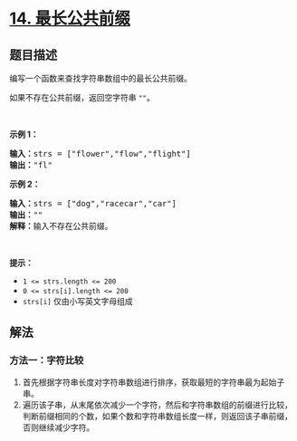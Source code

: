 # [14. 最长公共前缀](https://leetcode.cn/problems/longest-common-prefix)


## 题目描述

<!-- 这里写题目描述 -->

<p>编写一个函数来查找字符串数组中的最长公共前缀。</p>

<p>如果不存在公共前缀，返回空字符串&nbsp;<code>""</code>。</p>

<p>&nbsp;</p>

<p><strong>示例 1：</strong></p>

<pre>
<strong>输入：</strong>strs = ["flower","flow","flight"]
<strong>输出：</strong>"fl"
</pre>

<p><strong>示例 2：</strong></p>

<pre>
<strong>输入：</strong>strs = ["dog","racecar","car"]
<strong>输出：</strong>""
<strong>解释：</strong>输入不存在公共前缀。</pre>

<p>&nbsp;</p>

<p><strong>提示：</strong></p>

<ul>
	<li><code>1 &lt;= strs.length &lt;= 200</code></li>
	<li><code>0 &lt;= strs[i].length &lt;= 200</code></li>
	<li><code>strs[i]</code> 仅由小写英文字母组成</li>
</ul>

## 解法

<!-- 这里可写通用的实现逻辑 -->

### 方法一：字符比较

1. 首先根据字符串长度对字符串数组进行排序，获取最短的字符串最为起始子串。
2. 遍历该子串，从末尾依次减少一个字符，然后和字符串数组的前缀进行比较，判断前缀相同的个数，如果个数和字符串数组长度一样，则返回该子串前缀，否则继续减少字符。


